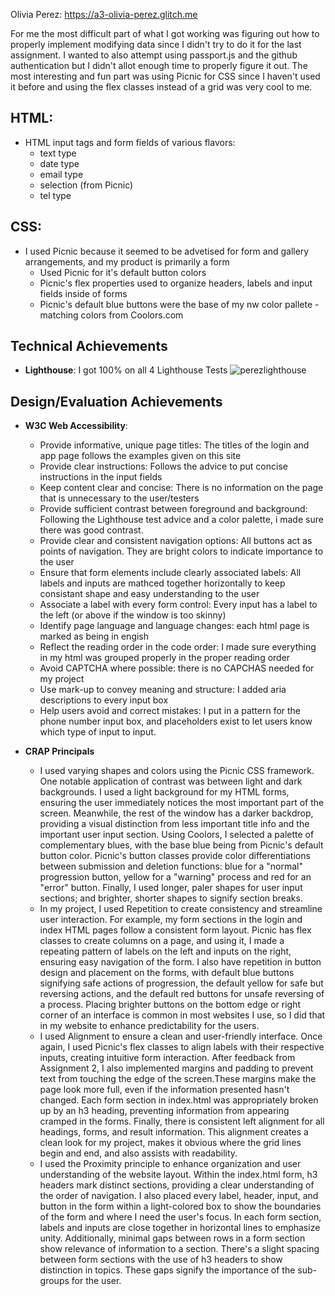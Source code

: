 Olivia Perez: https://a3-olivia-perez.glitch.me

For me the most difficult part of what I got working was figuring out how to properly implement modifying data since I didn't try to do it for the last assignment. I wanted to also attempt using passport.js and the github authentication but I didn't allot enough time to properly figure it out. The most interesting and fun part was using Picnic for CSS since I haven't used it before and using the flex classes instead of a grid was very cool to me.

## HTML:
- HTML input tags and form fields of various flavors:
   - text type
   - date type
   - email type
   - selection (from Picnic)
   - tel type
## CSS:
- I used Picnic because it seemed to be advetised for form and gallery arrangements, and my product is primarily a form
  - Used Picnic for it's default button colors
  - Picnic's flex properties used to organize headers, labels and input fields inside of forms
  - Picnic's default blue buttons were the base of my nw color pallete - matching colors from Coolors.com

## Technical Achievements
- **Lighthouse**: I got 100% on all 4 Lighthouse Tests 
![perezlighthouse](https://github.com/Perez0002/a3-oliviaperez/assets/67107221/b3237c04-0c46-4680-85d9-2258ed4cc91c)

## Design/Evaluation Achievements

- **W3C Web Accessibility**:
  - Provide informative, unique page titles: The titles of the login and app page follows the examples given on this site
  - Provide clear instructions: Follows the advice to put concise instructions in the input fields
  - Keep content clear and concise: There is no information on the page that is unnecessary to the user/testers
  - Provide sufficient contrast between foreground and background: Following the Lighthouse test advice and a color palette, i made sure there was good contrast.
  - Provide clear and consistent navigation options: All buttons act as points of navigation. They are bright colors to indicate importance to the user
  - Ensure that form elements include clearly associated labels: All labels and inputs are mathced together horizontally to keep consistant shape and easy understanding to the user
  - Associate a label with every form control: Every input has a label to the left (or above if the window is too skinny)
  - Identify page language and language changes: each html page is marked as being in engish
  - Reflect the reading order in the code order: I made sure everything in my html was grouped properly in the proper reading order
  - Avoid CAPTCHA where possible: there is no CAPCHAS needed for my project
  - Use mark-up to convey meaning and structure: I added aria descriptions to every input box
  - Help users avoid and correct mistakes: I put in a pattern for the phone number input box, and placeholders exist to let users know which type of input to input.

- **CRAP Principals**
  - I used varying shapes and colors using the Picnic CSS framework. One notable application of contrast was between light and dark backgrounds. 
    I used a light background for my HTML forms, ensuring the user immediately notices the most important part of the screen. Meanwhile, the rest 
    of the window has a darker backdrop, providing a visual distinction from less important title info and the important user input section. Using 
    Coolors, I selected a palette of complementary blues, with the base blue being from Picnic's default button color. Picnic's button classes provide 
    color differentiations between submission and deletion functions: blue for a "normal" progression button, yellow for a "warning" process and red for an "error" button. Finally, I used longer, 
    paler shapes for user input sections; and brighter, shorter shapes to signify section breaks.
  - In my project, I used Repetition to create consistency and streamline user interaction. For example, my form sections in the login and index 
    HTML pages follow a consistent form layout. Picnic has flex classes to create columns on a page, and using it, I made a repeating pattern of 
    labels on the left and inputs on the right, ensuring easy navigation of the form. I also have repetition in button design and placement on the 
    forms, with default blue buttons signifying safe actions of progression, the default yellow for safe but reversing actions, and the default red buttons for unsafe reversing of a process. Placing 
    brighter buttons on the bottom edge or right corner of an interface is common in most websites I use, so I did that in my website to enhance 
    predictability for the users.
  - I used Alignment to ensure a clean and user-friendly interface. Once again, I used Picnic's flex classes to align labels with their respective 
    inputs, creating intuitive form interaction. After feedback from Assignment 2, I also implemented margins and padding to prevent text from touching 
    the edge of the screen.These margins make the page look more full, even if the information presented hasn't changed. Each form section in index.html
    was appropriately broken up by an h3 heading, preventing information from appearing cramped in the forms. Finally, there is consistent left alignment 
    for all headings, forms, and result information. This alignment creates a clean look for my project, makes it obvious where the grid lines begin and 
    end, and also assists with readability.
  - I used the Proximity principle to enhance organization and user understanding of the website layout. Within the index.html form, h3 headers mark 
    distinct sections, providing a clear understanding of the order of navigation. I also placed every label, header, input, and button in the form 
    within a light-colored box to show the boundaries of the form and where I need the user's focus. In each form section, labels and inputs are close 
    together in horizontal lines to emphasize unity. Additionally, minimal gaps between rows in a form section show relevance of information to a section. 
    There's a slight spacing between form sections with the use of h3 headers to show distinction in topics. These gaps signify the importance of the 
    sub-groups for the user.
